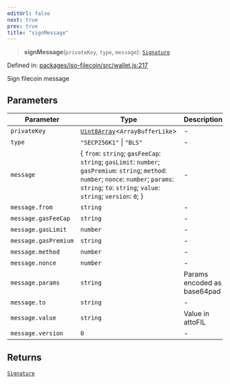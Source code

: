 ```yaml
---
editUrl: false
next: true
prev: true
title: "signMessage"
---
```


> **signMessage**(`privateKey`, `type`, `message`): [`Signature`](/api/iso-filecoin/signature/classes/signature/)

Defined in: [packages/iso-filecoin/src/wallet.js:217](https://github.com/hugomrdias/filecoin/blob/main/packages/iso-filecoin/src/wallet.js#L217)

Sign filecoin message

## Parameters

| Parameter | Type | Description |
| ------ | ------ | ------ |
| `privateKey` | [`Uint8Array`](https://developer.mozilla.org/docs/Web/JavaScript/Reference/Global_Objects/Uint8Array)\<`ArrayBufferLike`\> | - |
| `type` | `"SECP256K1"` \| `"BLS"` | - |
| `message` | \{ `from`: `string`; `gasFeeCap`: `string`; `gasLimit`: `number`; `gasPremium`: `string`; `method`: `number`; `nonce`: `number`; `params`: `string`; `to`: `string`; `value`: `string`; `version`: `0`; \} | - |
| `message.from` | `string` | - |
| `message.gasFeeCap` | `string` | - |
| `message.gasLimit` | `number` | - |
| `message.gasPremium` | `string` | - |
| `message.method` | `number` | - |
| `message.nonce` | `number` | - |
| `message.params` | `string` | Params encoded as base64pad |
| `message.to` | `string` | - |
| `message.value` | `string` | Value in attoFIL |
| `message.version` | `0` | - |

## Returns

[`Signature`](/api/iso-filecoin/signature/classes/signature/)

